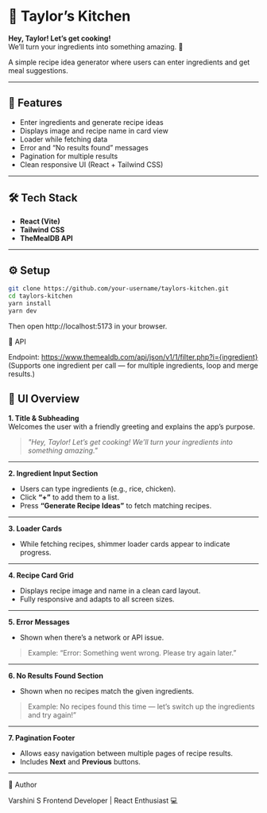 # 🍳 Taylor’s Kitchen

**Hey, Taylor! Let’s get cooking!**  
We’ll turn your ingredients into something amazing. 🥗  

A simple recipe idea generator where users can enter ingredients and get meal suggestions.

---

## 🚀 Features

- Enter ingredients and generate recipe ideas  
- Displays image and recipe name in card view  
- Loader while fetching data  
- Error and “No results found” messages  
- Pagination for multiple results  
- Clean responsive UI (React + Tailwind CSS)

---

## 🛠️ Tech Stack

- **React (Vite)**
- **Tailwind CSS**
- **TheMealDB API**

---

## ⚙️ Setup

```bash
git clone https://github.com/your-username/taylors-kitchen.git
cd taylors-kitchen
yarn install
yarn dev
```

Then open http://localhost:5173 in your browser.

🧩 API

Endpoint: https://www.themealdb.com/api/json/v1/1/filter.php?i={ingredient}
(Supports one ingredient per call — for multiple ingredients, loop and merge results.)

## 🧩 UI Overview

**1. Title & Subheading**  
Welcomes the user with a friendly greeting and explains the app’s purpose.  
> _"Hey, Taylor! Let’s get cooking! We’ll turn your ingredients into something amazing."_

---

**2. Ingredient Input Section**  
- Users can type ingredients (e.g., rice, chicken).  
- Click **“+”** to add them to a list.  
- Press **“Generate Recipe Ideas”** to fetch matching recipes.

---

**3. Loader Cards**  
- While fetching recipes, shimmer loader cards appear to indicate progress.  

---

**4. Recipe Card Grid**  
- Displays recipe image and name in a clean card layout.  
- Fully responsive and adapts to all screen sizes.

---

**5. Error Messages**  
- Shown when there’s a network or API issue.  
> Example: “Error: Something went wrong. Please try again later.”

---

**6. No Results Found Section**  
- Shown when no recipes match the given ingredients.  
> Example: No recipes found this time — let’s switch up the ingredients and try again!”

---

**7. Pagination Footer**  
- Allows easy navigation between multiple pages of recipe results.  
- Includes **Next** and **Previous** buttons.

---


📄 Author

Varshini S
Frontend Developer | React Enthusiast 💻
